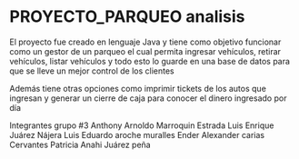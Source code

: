 # PROYECTO_PARQUEO analisis
El proyecto fue creado en lenguaje Java y tiene como objetivo funcionar como un gestor de un parqueo el cual permita ingresar vehículos, retirar vehículos, listar vehículos y todo esto lo guarde en una base de datos para que se lleve un mejor control de los clientes

Además tiene otras opciones como imprimir tickets de los autos que ingresan y generar un cierre de caja para conocer el dinero ingresado por día

Integrantes grupo #3 
Anthony Arnoldo Marroquin Estrada
Luis Enrique Juárez Nájera
Luis Eduardo aroche muralles
Ender Alexander carias Cervantes 
Patricia Anahi Juárez peña
